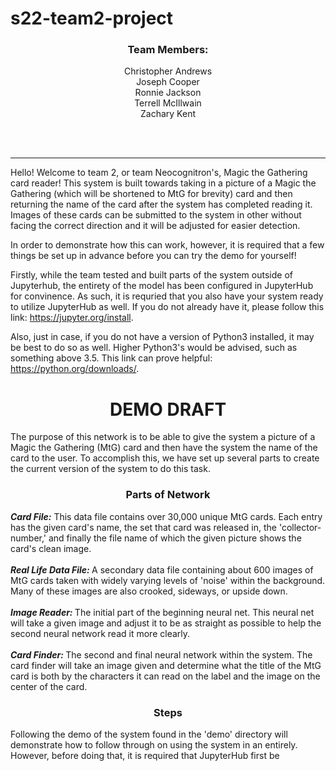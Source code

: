 # s22-team2-project

<h3 align="center"><b>Team Members:</b></h3>
<p align="center">Christopher Andrews<br>
Joseph Cooper<br>
Ronnie Jackson<br>
Terrell McIllwain<br>
Zachary Kent</p>
<br><br>

--------------------------------------------
Hello! Welcome to team 2, or team Neocognitron's, Magic the Gathering card reader! This system is built towards taking in a picture of a Magic the Gathering (which will be shortened to MtG for brevity) card and then returning the name of the card after the system has completed reading it. Images of these cards can be submitted to the system in other without facing the correct direction and it will be adjusted for easier detection.

In order to demonstrate how this can work, however, it is required that a few things be set up in advance before you can try the demo for yourself!

Firstly, while the team tested and built parts of the system outside of Jupyterhub, the entirety of the model has been configured in JupyterHub for convinence. As such, it is requried that you also have your system ready to utilize JupyterHub as well. If you do not already have it, please follow this link: https://jupyter.org/install.

Also, just in case, if you do not have a version of Python3 installed, it may be best to do so as well. Higher Python3's would be advised, such as something above 3.5. This link can prove helpful: https://python.org/downloads/.

<h1 align="center"><b>DEMO DRAFT</b></h1>
The purpose of this network is to be able to give the system a picture of a Magic the Gathering (MtG) card and then have the system the
name of the card to the user. To accomplish this, we have set up several parts to create the current version of the system to do this task.<br>

<h3 align="center"><b>Parts of Network</b></h3>

<b><i>Card File:</i></b> This data file contains over 30,000 unique MtG cards. Each entry has the given card's name, the set that card was
released in, the 'collector-number,' and finally the file name of which the given picture shows the card's clean image.<br>
<br>
<b><i>Real Life Data File: </i></b>A secondary data file containing about 600 images of MtG cards taken with widely varying levels of 'noise'
within the background. Many of these images are also crooked, sideways, or upside down.<br>
<br>
<b><i>Image Reader: </i></b>The initial part of the beginning neural net. This neural net will take a given image and adjust it to be as
straight as possible to help the second neural network read it more clearly.<br>
<br>
<b><i>Card Finder: </i></b>The second and final neural network within the system. The card finder will take an image given and determine what the title of the MtG card is both by the characters it can read on the label and the image on the center of the card.<br>

<h3 align="center"><b>Steps</b></h3>
Following the demo of the system found in the 'demo' directory will demonstrate how to follow through on using the system in an entirely. However, before doing that, it is required that JupyterHub first be 
